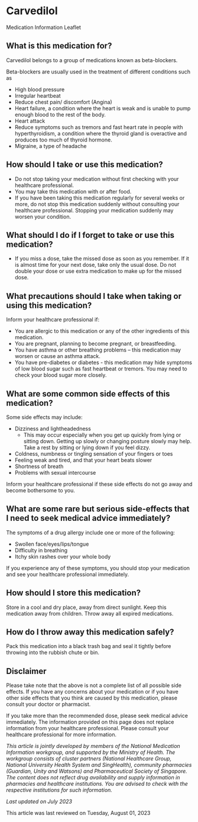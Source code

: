 # Carvedilol

Medication Information Leaflet

What is this medication for?
----------------------------

Carvedilol belongs to a group of medications known as beta-blockers.

Beta-blockers are usually used in the treatment of different conditions such as

* High blood pressure
* Irregular heartbeat
* Reduce chest pain/ discomfort (Angina)
* Heart failure, a condition where the heart is weak and is unable to pump enough blood to the rest of the body.
* Heart attack
* Reduce symptoms such as tremors and fast heart rate in people with hyperthyroidism, a condition where the thyroid gland is overactive and produces too much of thyroid hormone.
* Migraine, a type of headache

How should I take or use this medication?
-----------------------------------------

* Do not stop taking your medication without first checking with your healthcare professional.
* You may take this medication with or after food.
* If you have been taking this medication regularly for several weeks or more, do not stop this medication suddenly without consulting your healthcare professional. Stopping your medication suddenly may worsen your condition.

What should I do if I forget to take or use this medication?
------------------------------------------------------------

* If you miss a dose, take the missed dose as soon as you remember. If it is almost time for your next dose, take only the usual dose. Do not double your dose or use extra medication to make up for the missed dose.

What precautions should I take when taking or using this medication?
--------------------------------------------------------------------

Inform your healthcare professional if:

* You are allergic to this medication or any of the other ingredients of this medication.
* You are pregnant, planning to become pregnant, or breastfeeding.
* You have asthma or other breathing problems – this medication may worsen or cause an asthma attack.
* You have pre-diabetes or diabetes - this medication may hide symptoms of low blood sugar such as fast heartbeat or tremors. You may need to check your blood sugar more closely.

What are some common side effects of this medication?
-----------------------------------------------------

Some side effects may include:

* Dizziness and lightheadedness
  + This may occur especially when you get up quickly from lying or sitting down. Getting up slowly or changing posture slowly may help. Take a rest by sitting or lying down if you feel dizzy.
* Coldness, numbness or tingling sensation of your fingers or toes
* Feeling weak and tired, and that your heart beats slower
* Shortness of breath
* Problems with sexual intercourse

Inform your healthcare professional if these side effects do not go away and become bothersome to you.

What are some rare but serious side-effects that I need to seek medical advice immediately?
-------------------------------------------------------------------------------------------

The symptoms of a drug allergy include one or more of the following:

* Swollen face/eyes/lips/tongue
* Difficulty in breathing
* Itchy skin rashes over your whole body

If you experience any of these symptoms, you should stop your medication and see your healthcare professional immediately.

How should I store this medication?
-----------------------------------

Store in a cool and dry place, away from direct sunlight. Keep this medication away from children. Throw away all expired medications.

How do I throw away this medication safely?
-------------------------------------------

Pack this medication into a black trash bag and seal it tightly before throwing into the rubbish chute or bin.

Disclaimer
----------

Please take note that the above is not a complete list of all possible side effects. If you have any concerns about your medication or if you have other side effects that you think are caused by this medication, please consult your doctor or pharmacist.

If you take more than the recommended dose, please seek medical advice immediately. The information provided on this page does not replace information from your healthcare professional. Please consult your healthcare professional for more information.

*This article is jointly developed by members of the National Medication Information workgroup, and supported by the Ministry of Health. The workgroup consists of cluster partners (National Healthcare Group, National University Health System and SingHealth), community pharmacies (Guardian, Unity and Watsons) and Pharmaceutical Society of Singapore. The content does not reflect drug availability and supply information in pharmacies and healthcare institutions. You are advised to check with the respective institutions for such information.*

  

*Last updated on July 2023*

  

This article was last reviewed on
Tuesday, August 01, 2023